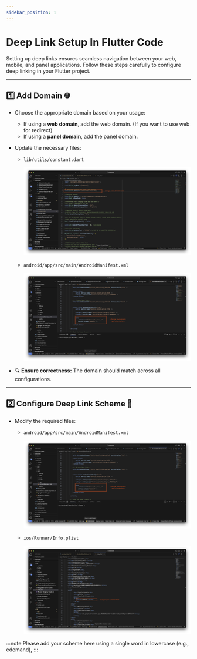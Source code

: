 ```yaml
---
sidebar_position: 1
---
```


# Deep Link Setup In Flutter Code

Setting up deep links ensures seamless navigation between your web, mobile, and panel applications. Follow these steps carefully to configure deep linking in your Flutter project.

---

## 1️⃣ Add Domain 🌐
- Choose the appropriate domain based on your usage:
  - If using a **web domain**, add the web domain. (If you want to use web for redirect)
  - If using a **panel domain**, add the panel domain.
- Update the necessary files:
  - `lib/utils/constant.dart`

    ![deeplink](../../../static/img/deeplink/deeplink1.png)

  - `android/app/src/main/AndroidManifest.xml`

    ![deeplink](../../../static/img/deeplink/deeplink2.png)

- 🔍 **Ensure correctness:** The domain should match across all configurations.

---

## 2️⃣ Configure Deep Link Scheme 🔗
- Modify the required files:
  - `android/app/src/main/AndroidManifest.xml`

    ![deeplink](../../../static/img/deeplink/deeplink2.png)

  - `ios/Runner/Info.plist`

    ![deeplink](../../../static/img/deeplink/deeplink3.png)

:::note
    Please add your scheme here using a single word in lowercase (e.g., edemand), 
:::

